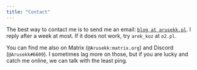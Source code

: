 ```yaml
---
title: "Contact"
---
```


The best way to contact me is to send me an email: [`blog at arusekk.pl`](mailto:blog@arusekk.pl). I reply after a week at most.
If it does not work, try `arek_koz` at `o2.pl`.

You can find me also on Matrix (`@Arusekk:matrix.org`) and Discord (`@Arusekk#6609`).
I sometimes lag more on those, but if you are lucky and catch me online, we can talk with the least ping.
